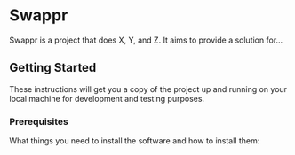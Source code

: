 # Swappr

Swappr is a project that does X, Y, and Z. It aims to provide a solution for...

## Getting Started

These instructions will get you a copy of the project up and running on your local machine for development and testing purposes.

### Prerequisites

What things you need to install the software and how to install them:

